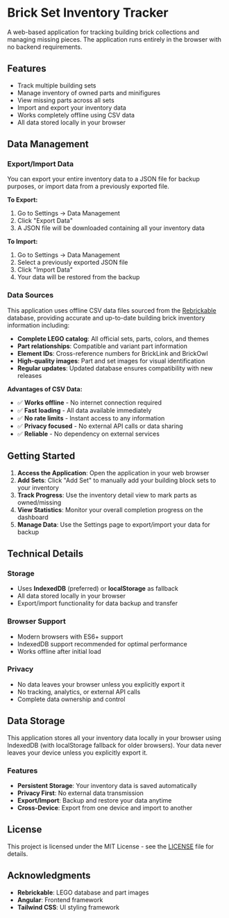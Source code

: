 # Brick Set Inventory Tracker

A web-based application for tracking building brick collections and managing missing pieces. The application runs entirely in the browser with no backend requirements.

## Features

- Track multiple building sets
- Manage inventory of owned parts and minifigures
- View missing parts across all sets
- Import and export your inventory data
- Works completely offline using CSV data
- All data stored locally in your browser

## Data Management

### Export/Import Data

You can export your entire inventory data to a JSON file for backup purposes, or import data from a previously exported file.

**To Export:**
1. Go to Settings → Data Management
2. Click "Export Data"
3. A JSON file will be downloaded containing all your inventory data

**To Import:**
1. Go to Settings → Data Management
2. Select a previously exported JSON file
3. Click "Import Data"
4. Your data will be restored from the backup

### Data Sources

This application uses offline CSV data files sourced from the [Rebrickable](https://rebrickable.com) database, providing accurate and up-to-date building brick inventory information including:

- **Complete LEGO catalog**: All official sets, parts, colors, and themes
- **Part relationships**: Compatible and variant part information  
- **Element IDs**: Cross-reference numbers for BrickLink and BrickOwl
- **High-quality images**: Part and set images for visual identification
- **Regular updates**: Updated database ensures compatibility with new releases

**Advantages of CSV Data:**
- ✅ **Works offline** - No internet connection required
- ✅ **Fast loading** - All data available immediately  
- ✅ **No rate limits** - Instant access to any information
- ✅ **Privacy focused** - No external API calls or data sharing
- ✅ **Reliable** - No dependency on external services

## Getting Started

1. **Access the Application**: Open the application in your web browser
2. **Add Sets**: Click "Add Set" to manually add your building block sets to your inventory
3. **Track Progress**: Use the inventory detail view to mark parts as owned/missing
4. **View Statistics**: Monitor your overall completion progress on the dashboard
5. **Manage Data**: Use the Settings page to export/import your data for backup

## Technical Details

### Storage
- Uses **IndexedDB** (preferred) or **localStorage** as fallback
- All data stored locally in your browser
- Export/import functionality for data backup and transfer

### Browser Support
- Modern browsers with ES6+ support
- IndexedDB support recommended for optimal performance
- Works offline after initial load

### Privacy
- No data leaves your browser unless you explicitly export it
- No tracking, analytics, or external API calls
- Complete data ownership and control

## Data Storage

This application stores all your inventory data locally in your browser using IndexedDB (with localStorage fallback for older browsers). Your data never leaves your device unless you explicitly export it.

### Features
- **Persistent Storage**: Your inventory data is saved automatically
- **Privacy First**: No external data transmission 
- **Export/Import**: Backup and restore your data anytime
- **Cross-Device**: Export from one device and import to another

## License

This project is licensed under the MIT License - see the [LICENSE](LICENSE) file for details.

## Acknowledgments

- **Rebrickable**: LEGO database and part images
- **Angular**: Frontend framework
- **Tailwind CSS**: UI styling framework
